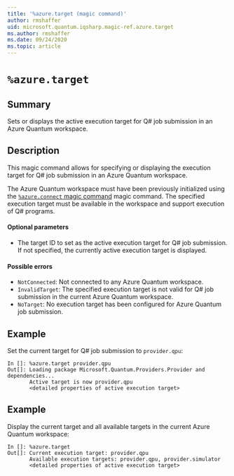 ```yaml
---
title: '%azure.target (magic command)'
author: rmshaffer
uid: microsoft.quantum.iqsharp.magic-ref.azure.target
ms.author: rmshaffer
ms.date: 09/24/2020
ms.topic: article
---
```


<!--
    NB: This file has been automatically generated from Microsoft.Quantum.IQSharp.AzureClient.dll,
        please do not manually edit it.

    [DEBUG] JSON source:
        {"Name": "%azure.target", "Documentation": {"Summary": "Sets or displays the active execution target for Q# job submission in an Azure Quantum workspace.", "Full": null, "Description": "\r\nThis magic command allows for specifying or displaying the execution target for Q# job submission\r\nin an Azure Quantum workspace.\r\n\r\nThe Azure Quantum workspace must have been previously initialized\r\nusing the [`%azure.connect` magic command](https://docs.microsoft.com/qsharp/api/iqsharp-magic/azure.connect)\r\nmagic command. The specified execution target must be available in the workspace and support execution of Q# programs.\r\n\r\n#### Optional parameters\r\n\r\n- The target ID to set as the active execution target for Q# job submission. If not specified,\r\nthe currently active execution target is displayed.\r\n\r\n#### Possible errors\r\n\r\n- `NotConnected`: Not connected to any Azure Quantum workspace.\r\n- `InvalidTarget`: The specified execution target is not valid for Q# job submission in the current Azure Quantum workspace.\r\n- `NoTarget`: No execution target has been configured for Azure Quantum job submission.\r\n                    ", "Remarks": null, "Examples": ["\r\nSet the current target for Q# job submission to `provider.qpu`:\r\n```\r\nIn []: %azure.target provider.qpu\r\nOut[]: Loading package Microsoft.Quantum.Providers.Provider and dependencies...\r\n       Active target is now provider.qpu\r\n       <detailed properties of active execution target>\r\n```\r\n                        ", "\r\nDisplay the current target and all available targets in the current Azure Quantum workspace:\r\n```\r\nIn []: %azure.target\r\nOut[]: Current execution target: provider.qpu\r\n       Available execution targets: provider.qpu, provider.simulator\r\n       <detailed properties of active execution target>\r\n```\r\n                        "], "SeeAlso": null}, "AssemblyName": "Microsoft.Quantum.IQSharp.AzureClient"}
-->

# `%azure.target`

## Summary

Sets or displays the active execution target for Q# job submission in an Azure Quantum workspace.

## Description

This magic command allows for specifying or displaying the execution target for Q# job submission
in an Azure Quantum workspace.

The Azure Quantum workspace must have been previously initialized
using the [`%azure.connect` magic command](https://docs.microsoft.com/qsharp/api/iqsharp-magic/azure.connect)
magic command. The specified execution target must be available in the workspace and support execution of Q# programs.

#### Optional parameters

- The target ID to set as the active execution target for Q# job submission. If not specified,
the currently active execution target is displayed.

#### Possible errors

- `NotConnected`: Not connected to any Azure Quantum workspace.
- `InvalidTarget`: The specified execution target is not valid for Q# job submission in the current Azure Quantum workspace.
- `NoTarget`: No execution target has been configured for Azure Quantum job submission.

## Example

Set the current target for Q# job submission to `provider.qpu`:
```
In []: %azure.target provider.qpu
Out[]: Loading package Microsoft.Quantum.Providers.Provider and dependencies...
       Active target is now provider.qpu
       <detailed properties of active execution target>
```

## Example

Display the current target and all available targets in the current Azure Quantum workspace:
```
In []: %azure.target
Out[]: Current execution target: provider.qpu
       Available execution targets: provider.qpu, provider.simulator
       <detailed properties of active execution target>
```
